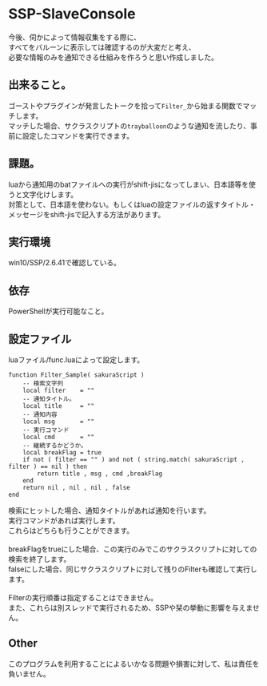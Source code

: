 # SSP-SlaveConsole
今後、伺かによって情報収集をする際に、<br>
すべてをバルーンに表示しては確認するのが大変だと考え、<br>
必要な情報のみを通知できる仕組みを作ろうと思い作成しました。<br>


## 出来ること。
ゴーストやプラグインが発言したトークを拾って`Filter_`から始まる関数でマッチします。<br>
マッチした場合、サクラスクリプトの`trayballoon`のような通知を流したり、事前に設定したコマンドを実行できます。<br>


## 課題。
luaから通知用のbatファイルへの実行がshift-jisになってしまい、日本語等を使うと文字化けします。<br>
対策として、日本語を使わない。もしくはluaの設定ファイルの返すタイトル・メッセージをshift-jisで記入する方法があります。<br>


## 実行環境
win10/SSP/2.6.41で確認している。<br>


## 依存
PowerShellが実行可能なこと。<br>


## 設定ファイル
luaファイル/func.luaによって設定します。<br>
```
function Filter_Sample( sakuraScript )
    -- 検索文字列
    local filter    = ""
    -- 通知タイトル。
    local title     = ""
    -- 通知内容
    local msg       = ""
    -- 実行コマンド
    local cmd       = ""
    -- 継続するかどうか。
    local breakFlag = true
    if not ( filter == "" ) and not ( string.match( sakuraScript , filter ) == nil ) then
        return title , msg , cmd ,breakFlag
    end
    return nil , nil , nil , false
end
```
検索にヒットした場合、通知タイトルがあれば通知を行います。<br>
実行コマンドがあれば実行します。<br>
これらはどちらも行うことができます。<br>
<br>
breakFlagをtrueにした場合、この実行のみでこのサクラスクリプトに対しての検索を終了します。<br>
falseにした場合、同じサクラスクリプトに対して残りのFilterも確認して実行します。<br>
<br>
Filterの実行順番は指定することはできません。<br>
また、これらは別スレッドで実行されるため、SSPや栞の挙動に影響を与えません。<br>



## Other
このプログラムを利用することによるいかなる問題や損害に対して、私は責任を負いません。<br>


